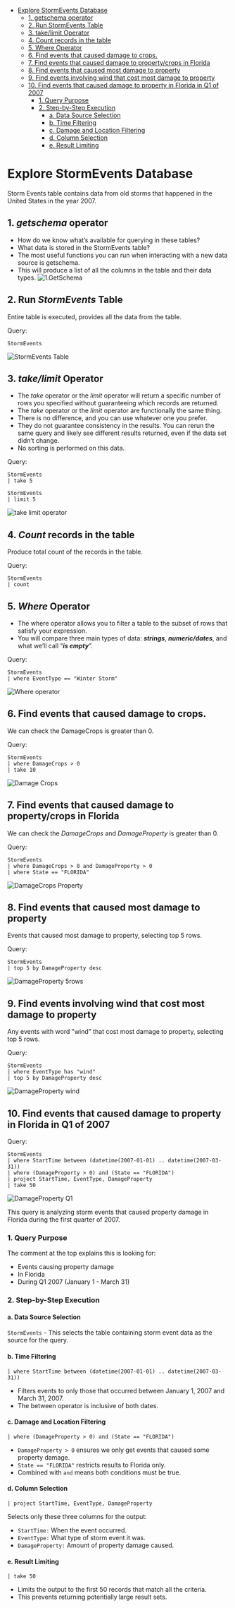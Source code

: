<!-- Start Document Outline -->

* [Explore StormEvents Database](#explore-stormevents-database)
	* [1. getschema operator](#1-getschema-operator)
	* [2. Run StormEvents Table](#2-run-stormevents-table)
	* [3. take/limit Operator](#3-takelimit-operator)
	* [4. Count records in the table](#4-count-records-in-the-table)
	* [5. Where Operator](#5-where-operator)
	* [6. Find events that caused damage to crops.](#6-find-events-that-caused-damage-to-crops)
	* [7. Find events that caused damage to property/crops in Florida](#7-find-events-that-caused-damage-to-propertycrops-in-florida)
	* [8. Find events that caused most damage to property](#8-find-events-that-caused-most-damage-to-property)
	* [9. Find events involving wind that cost most damage to property](#9-find-events-involving-wind-that-cost-most-damage-to-property)
	* [10. Find events that caused damage to property in Florida in Q1 of 2007](#10-find-events-that-caused-damage-to-property-in-florida-in-q1-of-2007)
		* [1. Query Purpose](#1-query-purpose)
		* [2. Step-by-Step Execution](#2-step-by-step-execution)
			* [a. Data Source Selection](#a-data-source-selection)
			* [b. Time Filtering](#b-time-filtering)
			* [c. Damage and Location Filtering](#c-damage-and-location-filtering)
			* [d. Column Selection](#d-column-selection)
			* [e. Result Limiting](#e-result-limiting)

<!-- End Document Outline -->


# Explore StormEvents Database

Storm Events table contains data from old storms that happened in the United States in the year 2007.

## 1. *getschema* operator
* How do we know what’s available for querying in these tables?
* What data is stored in the StormEvents table?
* The most useful functions you can run when interacting with a new data source is getschema.
* This will produce a list of all the columns in the table and their data types.
![1.GetSchema](Image/1.GetSchema.png)


## 2. Run *StormEvents* Table

Entire table is executed, provides all the data from the table.

Query:
```plaintext
StormEvents
```
![StormEvents Table](Image/StormEvents_Table.png)

## 3. *take/limit* Operator
* The *take* operator or the *limit* operator will return a specific number of rows you specified without guaranteeing which records are returned.
* The *take* operator or the *limit* operator are functionally the same thing.
* There is no difference, and you can use whatever one you prefer.
* They do not guarantee consistency in the results. You can rerun the same query and likely see different results returned, even if the data set didn’t change.
* No sorting is performed on this data.

Query:

```plaintext
StormEvents
| take 5

StormEvents
| limit 5
```
![take limit operator](Image/take_limit_operator.png)

## 4. *Count* records in the table
Produce total count of the records in the table.

Query:
```plaintext
StormEvents
| count
```

## 5. *Where* Operator
* The where operator allows you to filter a table to the subset of rows that satisfy your expression.
* You will compare three main types of data: ***strings***, ***numeric/dates***, and what we’ll call “***is empty***”.

Query:
```plaintext
StormEvents
| where EventType == "Winter Storm"
```
![Where operator](Image/Where_operator.png)

## 6. Find events that caused damage to crops.
We can check the DamageCrops is greater than 0.

Query:
```plaintext
StormEvents
| where DamageCrops > 0
| take 10
```
![Damage Crops](Image/DamageCrops.png)

## 7. Find events that caused damage to property/crops in Florida

We can check the *DamageCrops* and *DamageProperty* is greater than 0.

Query:

```plaintext
StormEvents
| where DamageCrops > 0 and DamageProperty > 0
| where State == "FLORIDA"
```
![DamageCrops Property](Image/DamageCrops_Property.png)

## 8. Find events that caused most damage to property

Events that caused most damage to property, selecting top 5 rows.

Query:

```plaintext
StormEvents
| top 5 by DamageProperty desc
```
![DamageProperty 5rows](Image/DamageProperty_5rows.png)

## 9. Find events involving wind that cost most damage to property

Any events with word "wind" that cost most damage to property, selecting top 5 rows.

Query:

```plaintext
StormEvents
| where EventType has "wind"
| top 5 by DamageProperty desc
```
![DamageProperty wind](Image/DamageProperty_wind.png)

## 10. Find events that caused damage to property in Florida in Q1 of 2007

Query:

```plaintext
StormEvents
| where StartTime between (datetime(2007-01-01) .. datetime(2007-03-31))
| where (DamageProperty > 0) and (State == "FLORIDA")
| project StartTime, EventType, DamageProperty
| take 50
```
![DamageProperty Q1](Image/DamageProperty_Q1.png)

This query is analyzing storm events that caused property damage in Florida during the first quarter of 2007.

### 1. Query Purpose
The comment at the top explains this is looking for:

* Events causing property damage
* In Florida
* During Q1 2007 (January 1 - March 31)


### 2. Step-by-Step Execution
#### a. Data Source Selection
`StormEvents` - This selects the table containing storm event data as the source for the query.

#### b. Time Filtering
`| where StartTime between (datetime(2007-01-01) .. datetime(2007-03-31))`

* Filters events to only those that occurred between January 1, 2007 and March 31, 2007.
* The between operator is inclusive of both dates.

#### c. Damage and Location Filtering
`| where (DamageProperty > 0) and (State == "FLORIDA")`

* `DamageProperty > 0` ensures we only get events that caused some property damage.
* `State == "FLORIDA"` restricts results to Florida only.
* Combined with `and` means both conditions must be true.

#### d. Column Selection
`| project StartTime, EventType, DamageProperty`

Selects only these three columns for the output:

* `StartTime:` When the event occurred.
* `EventType:` What type of storm event it was.
* `DamageProperty:` Amount of property damage caused.

#### e. Result Limiting
`| take 50`

* Limits the output to the first 50 records that match all the criteria.
* This prevents returning potentially large result sets.



